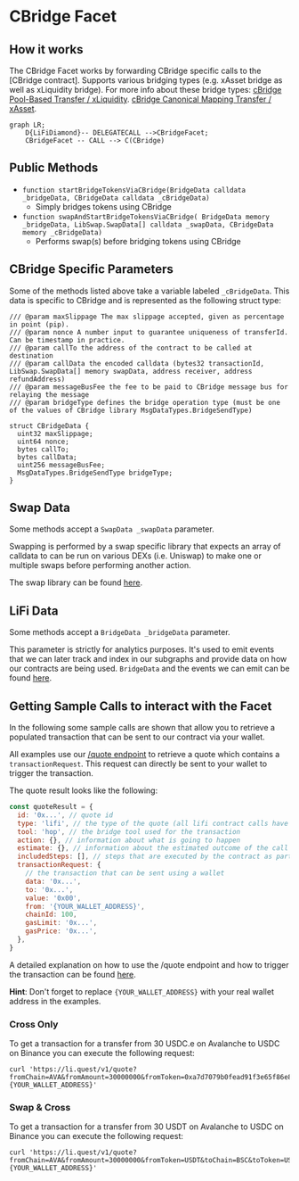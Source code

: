 # CBridge Facet

## How it works

The CBridge Facet works by forwarding CBridge specific calls to the [CBridge contract].
Supports various bridging types (e.g. xAsset bridge as well as xLiquidity bridge). For more info about these bridge types:
[cBridge Pool-Based Transfer / xLiquidity](https://cbridge-docs.celer.network/developer/cbridge-pool-based-transfer-xliquidity).
[cBridge Canonical Mapping Transfer / xAsset](https://cbridge-docs.celer.network/developer/cbridge-canonical-mapping-transfer-xasset).

```mermaid
graph LR;
    D{LiFiDiamond}-- DELEGATECALL -->CBridgeFacet;
    CBridgeFacet -- CALL --> C(CBridge)
```

## Public Methods

- `function startBridgeTokensViaCBridge(BridgeData calldata _bridgeData, CBridgeData calldata _cBridgeData)`
  - Simply bridges tokens using CBridge
- `function swapAndStartBridgeTokensViaCBridge( BridgeData memory _bridgeData, LibSwap.SwapData[] calldata _swapData, CBridgeData memory _cBridgeData)`
  - Performs swap(s) before bridging tokens using CBridge

## CBridge Specific Parameters

Some of the methods listed above take a variable labeled `_cBridgeData`. This data is specific to CBridge and is represented as the following struct type:

```solidity
/// @param maxSlippage The max slippage accepted, given as percentage in point (pip).
/// @param nonce A number input to guarantee uniqueness of transferId. Can be timestamp in practice.
/// @param callTo the address of the contract to be called at destination
/// @param callData the encoded calldata (bytes32 transactionId, LibSwap.SwapData[] memory swapData, address receiver, address refundAddress)
/// @param messageBusFee the fee to be paid to CBridge message bus for relaying the message
/// @param bridgeType defines the bridge operation type (must be one of the values of CBridge library MsgDataTypes.BridgeSendType)

struct CBridgeData {
  uint32 maxSlippage;
  uint64 nonce;
  bytes callTo;
  bytes callData;
  uint256 messageBusFee;
  MsgDataTypes.BridgeSendType bridgeType;
}

```

## Swap Data

Some methods accept a `SwapData _swapData` parameter.

Swapping is performed by a swap specific library that expects an array of calldata to can be run on various DEXs (i.e. Uniswap) to make one or multiple swaps before performing another action.

The swap library can be found [here](../src/Libraries/LibSwap.sol).

## LiFi Data

Some methods accept a `BridgeData _bridgeData` parameter.

This parameter is strictly for analytics purposes. It's used to emit events that we can later track and index in our subgraphs and provide data on how our contracts are being used. `BridgeData` and the events we can emit can be found [here](../src/Interfaces/ILiFi.sol).

## Getting Sample Calls to interact with the Facet

In the following some sample calls are shown that allow you to retrieve a populated transaction that can be sent to our contract via your wallet.

All examples use our [/quote endpoint](https://apidocs.li.fi/reference/get_quote) to retrieve a quote which contains a `transactionRequest`. This request can directly be sent to your wallet to trigger the transaction.

The quote result looks like the following:

```javascript
const quoteResult = {
  id: '0x...', // quote id
  type: 'lifi', // the type of the quote (all lifi contract calls have the type "lifi")
  tool: 'hop', // the bridge tool used for the transaction
  action: {}, // information about what is going to happen
  estimate: {}, // information about the estimated outcome of the call
  includedSteps: [], // steps that are executed by the contract as part of this transaction, e.g. a swap step and a cross step
  transactionRequest: {
    // the transaction that can be sent using a wallet
    data: '0x...',
    to: '0x...',
    value: '0x00',
    from: '{YOUR_WALLET_ADDRESS}',
    chainId: 100,
    gasLimit: '0x...',
    gasPrice: '0x...',
  },
}
```

A detailed explanation on how to use the /quote endpoint and how to trigger the transaction can be found [here](https://docs.li.fi/products/more-integration-options/li.fi-api/transferring-tokens-example).

**Hint**: Don't forget to replace `{YOUR_WALLET_ADDRESS}` with your real wallet address in the examples.

### Cross Only

To get a transaction for a transfer from 30 USDC.e on Avalanche to USDC on Binance you can execute the following request:

```shell
curl 'https://li.quest/v1/quote?fromChain=AVA&fromAmount=30000000&fromToken=0xa7d7079b0fead91f3e65f86e8915cb59c1a4c664&toChain=BSC&toToken=USDC&slippage=0.03&allowBridges=cbridge&fromAddress={YOUR_WALLET_ADDRESS}'
```

### Swap & Cross

To get a transaction for a transfer from 30 USDT on Avalanche to USDC on Binance you can execute the following request:

```shell
curl 'https://li.quest/v1/quote?fromChain=AVA&fromAmount=30000000&fromToken=USDT&toChain=BSC&toToken=USDC&slippage=0.03&allowBridges=cbridge&fromAddress={YOUR_WALLET_ADDRESS}'
```
